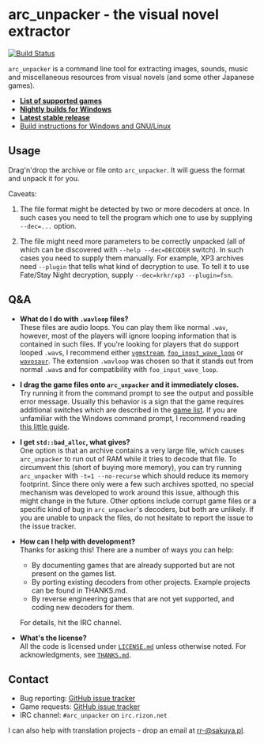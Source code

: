 arc\_unpacker - the visual novel extractor
==========================================

 [![Build Status](https://travis-ci.org/vn-tools/arc_unpacker.svg?branch=master)](https://travis-ci.org/vn-tools/arc_unpacker)

`arc_unpacker` is a command line tool for extracting images, sounds, music and
miscellaneous resources from visual novels (and some other Japanese games).

- [**List of supported
  games**](https://rawgit.com/vn-tools/arc_unpacker/master/GAMELIST.htm)
- [**Nightly builds for Windows**](http://tmp.sakuya.pl/au/)
- [**Latest stable
  release**](https://github.com/vn-tools/arc_unpacker/releases)
- [Build instructions for Windows and
  GNU/Linux](https://github.com/vn-tools/arc_unpacker/blob/master/BUILD.md)

## Usage

Drag'n'drop the archive or file onto `arc_unpacker`. It will guess the format
and unpack it for you.

Caveats:

1. The file format might be detected by two or more decoders at once. In such
   cases you need to tell the program which one to use by supplying `--dec=...`
   option.

2. The file might need more parameters to be correctly unpacked (all of which
   can be discovered with `--help --dec=DECODER` switch). In such cases you
   need to supply them manually. For example, XP3 archives need `--plugin` that
   tells what kind of decryption to use. To tell it to use Fate/Stay Night
   decryption, supply `--dec=krkr/xp3 --plugin=fsn`.

## Q&A

- **What do I do with `.wavloop` files?**  
  These files are audio loops. You can play them like normal `.wav`,
  however, most of the players will ignore looping information that is
  contained in such files. If you're looking for players that do support looped
  `.wav`s, I recommend either
  [`vgmstream`](https://github.com/kode54/vgmstream/),
  [`foo_input_wave_loop`](http://www.slemanique.com/software/foo_input_wave_loop.html)
  or [`wavosaur`](http://www.wavosaur.com/). The extension `.wavloop` was
  chosen so that it stands out from normal `.wav`s and for compatibility with
  `foo_input_wave_loop`.

- **I drag the game files onto `arc_unpacker` and it immediately closes.**  
  Try running it from the command prompt to see the output and possible error
  message. Usually this behavior is a sign that the game requires additional
  switches which are described in the [game
  list](https://rawgit.com/vn-tools/arc_unpacker/master/GAMELIST.htm). If you
  are unfamiliar with the Windows command prompt, I recommend reading [this
  little
  guide](http://www.codejacked.com/a-beginners-guide-to-the-command-prompt/).

- **I get `std::bad_alloc`, what gives?**  
  One option is that an archive contains a very large file, which causes
  `arc_unpacker` to run out of RAM while it tries to decode that file. To
  circumvent this (short of buying more memory), you can try running
  `arc_unpacker` with `-t=1 --no-recurse` which should reduce its memory
  footprint. Since there only were a few such archives spotted, no special
  mechanism was developed to work around this issue, although this might change
  in the future. Other options include corrupt game files or a specific kind of
  bug in `arc_unpacker`'s decoders, but both are unlikely. If you are unable to
  unpack the files, do not hesitate to report the issue to the issue tracker.

- **How can I help with development?**  
  Thanks for asking this! There are a number of ways you can help:

  - By documenting games that are already supported but are not present on the
    games list.
  - By porting existing decoders from other projects. Example projects can be
    found in THANKS.md.
  - By reverse engineering games that are not yet supported, and coding new
    decoders for them.

  For details, hit the IRC channel.

- **What's the license?**  
  All the code is licensed under
  [`LICENSE.md`](https://github.com/vn-tools/arc_unpacker/blob/master/LICENSE.md)
  unless otherwise noted. For acknowledgments, see
  [`THANKS.md`](https://github.com/vn-tools/arc_unpacker/blob/master/THANKS.md).

## Contact

- Bug reporting: [GitHub issue
  tracker](https://github.com/vn-tools/arc_unpacker/issues)
- Game requests: [GitHub issue
  tracker](https://github.com/vn-tools/arc_unpacker/issues)
- IRC channel: `#arc_unpacker` on `irc.rizon.net`

I can also help with translation projects - drop an email at rr-@sakuya.pl.
